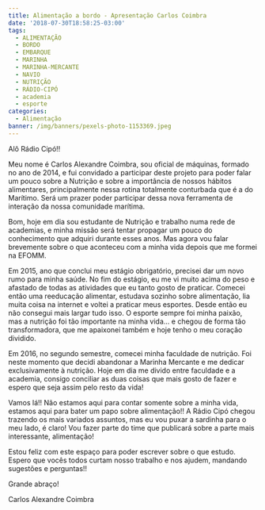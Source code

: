 ```yaml
---
title: Alimentação a bordo - Apresentação Carlos Coimbra
date: '2018-07-30T18:58:25-03:00'
tags:
  - ALIMENTAÇÃO
  - BORDO
  - EMBARQUE
  - MARINHA
  - MARINHA-MERCANTE
  - NAVIO
  - NUTRIÇÃO
  - RÁDIO-CIPÓ
  - academia
  - esporte
categories:
  - Alimentação
banner: /img/banners/pexels-photo-1153369.jpeg
---
```

Alô Rádio Cipó!!

Meu nome é Carlos Alexandre Coimbra, sou oficial de máquinas, formado no ano de 2014, e fui convidado a participar deste projeto para poder falar um pouco sobre a Nutrição e sobre a importância de nossos hábitos alimentares, principalmente nessa rotina totalmente conturbada que é a do Marítimo. Será um prazer poder participar dessa nova ferramenta de interação da nossa comunidade marítima. 

Bom, hoje em dia sou estudante de Nutrição e trabalho numa rede de academias, e minha missão será tentar propagar um pouco do conhecimento que adquiri durante esses anos. Mas agora vou falar brevemente sobre o que aconteceu com a minha vida depois que me formei na EFOMM. 

Em 2015, ano que conclui meu estágio obrigatório, precisei dar um novo rumo para minha saúde. No fim do estágio, eu me vi muito acima do peso e afastado de todas as atividades que eu tanto gosto de praticar. Comecei então uma reeducação alimentar, estudava sozinho sobre alimentação, lia muita coisa na internet e voltei a praticar meus esportes. Desde então eu não consegui mais largar tudo isso. O esporte sempre foi minha paixão, mas a nutrição foi tão importante na minha vida... e chegou de forma tão transformadora, que me apaixonei também e hoje tenho o meu coração dividido.

Em 2016, no segundo semestre, comecei minha faculdade de nutrição. Foi neste momento que decidi abandonar a Marinha Mercante e me dedicar exclusivamente à nutrição. Hoje em dia me divido entre faculdade e a academia, consigo conciliar as duas coisas que mais gosto de fazer e espero que seja assim pelo resto da vida!

Vamos lá!! Não estamos aqui para contar somente sobre a minha vida, estamos aqui para bater um papo sobre alimentação!! A Rádio Cipó chegou trazendo os mais variados assuntos, mas eu vou puxar a sardinha para o meu lado, é claro! Vou fazer parte do time que publicará sobre a parte mais interessante, alimentação!

Estou feliz com este espaço para poder escrever sobre o que estudo. Espero que vocês todos curtam nosso trabalho e nos ajudem, mandando sugestões e perguntas!!

Grande abraço!

Carlos Alexandre Coimbra
